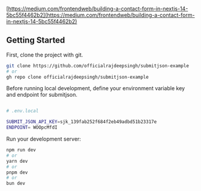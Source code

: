 [https://medium.com/frontendweb/building-a-contact-form-in-nextjs-14-5bc55f4462b2](https://medium.com/frontendweb/building-a-contact-form-in-nextjs-14-5bc55f4462b2)

## Getting Started

First, clone the project with git.

```bash
git clone https://github.com/officialrajdeepsingh/submitjson-example
# or
gh repo clone officialrajdeepsingh/submitjson-example
```

Before running local development, define your environment variable key and endpoint for submitjson.

```bash

# .env.local

SUBMIT_JSON_API_KEY=sjk_139fab252f684f2eb49adbd51b23317e
ENDPOINT= WOOpcMfdI
```

Run your development server:

```bash
npm run dev
# or
yarn dev
# or
pnpm dev
# or
bun dev
```
